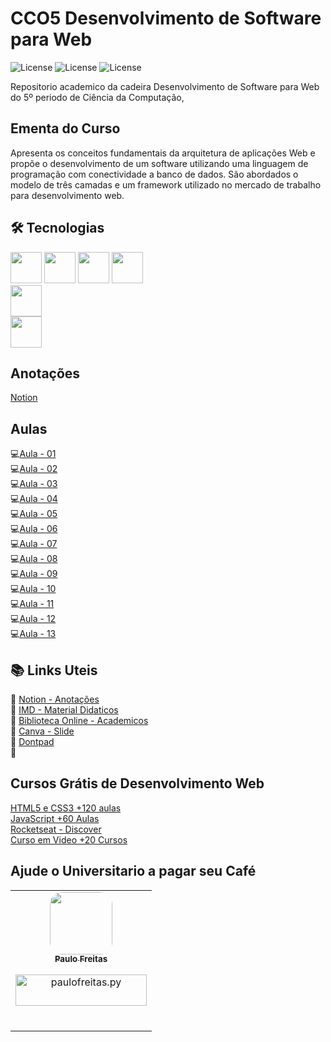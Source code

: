 # CCO5  Desenvolvimento de Software para Web
![License](https://img.shields.io/badge/Code%20License-MIT-green.svg)
![License](https://img.shields.io/badge/-learning-red.svg)
![License](https://img.shields.io/badge/UNIFG-blue.svg)

Repositorio academico da cadeira Desenvolvimento de Software para Web do 5º periodo de Ciência da Computação,
## Ementa do Curso
 Apresenta os conceitos fundamentais da arquitetura de aplicações Web e propõe o
desenvolvimento de um software utilizando uma linguagem de programação com conectividade
a banco de dados. São abordados o modelo de três camadas e um framework utilizado no mercado
de trabalho para desenvolvimento web.

## 🛠 Tecnologias
<p align="cenhttp://dontpad.com/ter">
<img src="https://cdn.jsdelivr.net/gh/devicons/devicon/icons/html5/html5-original.svg" width="50"/>
<img src="https://cdn.jsdelivr.net/gh/devicons/devicon/icons/css3/css3-original.svg" width="50" />
<img src="https://cdn.jsdelivr.net/gh/devicons/devicon/icons/javascript/javascript-original.svg" width="50" />
<img src="https://cdn.jsdelivr.net/gh/devicons/devicon/icons/jquery/jquery-original-wordmark.svg" width="50" /></br>
<img src="https://cdn.jsdelivr.net/gh/devicons/devicon/icons/php/php-original.svg" width="50" /></br>
<img src="" width="50" /></br>
 
  ## Anotações
  [Notion]()
## Aulas
💻[Aula - 01]()</br>
💻[Aula - 02](https://github.com/paulofreitas-py/BS-Ciencia-da-Computacao-UNIFG/tree/main/cco5-Desenvolvimento-de-Software-para-Web/Aula02)</br>
💻[Aula - 03](https://github.com/paulofreitas-py/BS-Ciencia-da-Computacao-UNIFG/tree/main/cco5-Desenvolvimento-de-Software-para-Web/Aula03)</br>
💻[Aula - 04](https://github.com/paulofreitas-py/BS-Ciencia-da-Computacao-UNIFG/tree/main/cco5-Desenvolvimento-de-Software-para-Web/Aula04)</br>
💻[Aula - 05](https://github.com/paulofreitas-py/BS-Ciencia-da-Computacao-UNIFG/tree/main/cco5-Desenvolvimento-de-Software-para-Web/Aula05)</br>
💻[Aula - 06](https://github.com/paulofreitas-py/BS-Ciencia-da-Computacao-UNIFG/tree/main/cco5-Desenvolvimento-de-Software-para-Web/Aula06-CSS)</br>
💻[Aula - 07](https://github.com/paulofreitas-py/BS-Ciencia-da-Computacao-UNIFG/tree/main/cco5-Desenvolvimento-de-Software-para-Web/Aula07)</br>
💻[Aula - 08](https://github.com/paulofreitas-py/BS-Ciencia-da-Computacao-UNIFG/tree/main/cco5-Desenvolvimento-de-Software-para-Web/Aula08/teste01)</br>
💻[Aula - 09](https://github.com/paulofreitas-py/BS-Ciencia-da-Computacao-UNIFG/tree/main/cco5-Desenvolvimento-de-Software-para-Web/Aula09)</br>
💻[Aula - 10](https://github.com/paulofreitas-py/BS-Ciencia-da-Computacao-UNIFG/tree/main/cco5-Desenvolvimento-de-Software-para-Web/Aula10)</br>
💻[Aula - 11](https://github.com/paulofreitas-py/BS-Ciencia-da-Computacao-UNIFG/tree/main/cco5-Desenvolvimento-de-Software-para-Web/Aula11)</br>
💻[Aula - 12](https://github.com/paulofreitas-py/BS-Ciencia-da-Computacao-UNIFG/tree/main/cco5-Desenvolvimento-de-Software-para-Web/Aula12-Jquery)</br>
💻[Aula - 13](https://github.com/paulofreitas-py/BS-Ciencia-da-Computacao-UNIFG/tree/main/cco5-Desenvolvimento-de-Software-para-Web/Aula13-PHP)</br>

## 📚 Links Uteis

🔖 [Notion - Anotações](https://www.notion.so)</br>
🔖 [IMD - Material Didaticos](https://materialpublic.imd.ufrn.br/)</br>
🔖 [Biblioteca Online - Academicos](https://plataforma.bvirtual.com.br/)</br>
🔖 [Canva - Slide](https://www.canva.com/)</br>
🔖 [Dontpad](http://dontpad.com/)</br>
🔖 []()</br>

## Cursos Grátis de Desenvolvimento Web
[HTML5 e CSS3 +120 aulas](https://alunos.b7web.com.br/curso/html5-e-css3/o-que-e-html-e-pra-que-serve)</br>
[JavaScript +60 Aulas](https://alunos.b7web.com.br/curso/javascript/introducao)</br>
[Rocketseat - Discover](https://www.rocketseat.com.br/discover)</br>
[Curso em Video +20 Cursos](https://www.cursoemvideo.com)</br>
 ## Ajude o Universitario a pagar seu Café

<table>
    <td align="center"><a href="https://github.com/paulofreitas-py"><img style="border-radius: 20%;" src="https://avatars.githubusercontent.com/u/42820569?s=400&u=756d1c6a756b352a1095e7cb9289d3170f909765&v=4" width="100px;" alt=""/><br /><sub><b>Paulo Freitas</b></sub></a></br>

<p align="center"><a href="https://www.buymeacoffee.com/paulofreitas.py"> 
<img align="center" src="https://cdn.buymeacoffee.com/buttons/v2/default-yellow.png" height="50" width="210" alt="paulofreitas.py" /></a></p><br>